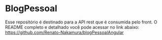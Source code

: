 # BlogPessoal

Esse repositório é destinado para a API rest que é consumida pelo front.
O README completo e detalhado você pode acessar no link abaixo:
https://github.com/Renato-Nakamura/blogPessoalAngular
